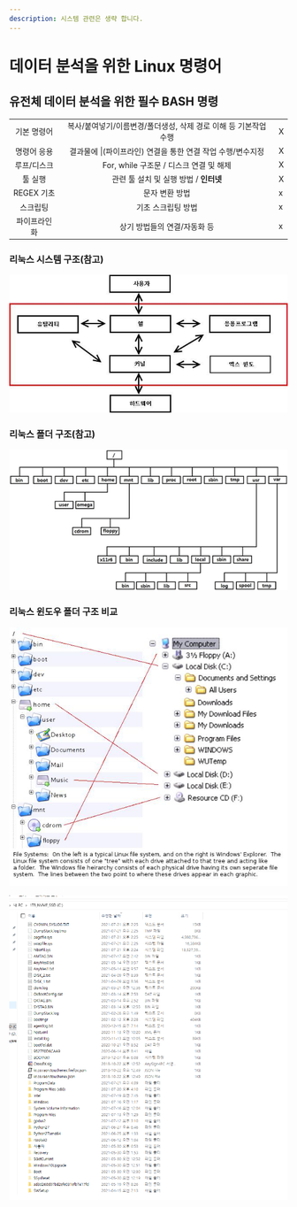 ```yaml
---
description: 시스템 관련은 생략 합니다.
---
```


# 데이터 분석을 위한 Linux 명령어

## 유전체 데이터 분석을 위한 필수 BASH 명령

|  |  |  |
| :---: | :---: | :--- |
| 기본 명령어 | 복사/붙여넣기/이름변경/폴더생성, 삭제 경로 이해 등 기본작업 수행 | X |
| 명령어 응용 | 결과물에 \|\(파이프라인\) 연결을 통한 연결 작업 수행/변수지정 | X |
| 루프/디스크 | For, while 구조문 / 디스크 연결 및 해제 | X |
| 툴 실행 | 관련 툴 설치 및 실행 방법 / **인터넷** | X |
| REGEX 기초 | 문자 변환 방법 | x |
| 스크립팅 | 기초 스크립팅 방법 | x |
| 파이프라인화 | 상기 방법들의 연결/자동화 등 | x |



### 리눅스 시스템 구조\(참고\)

![](../.gitbook/assets/image%20%2812%29.png)



### 리눅스 폴더 구조\(참고\)

![](../.gitbook/assets/image%20%2872%29.png)





### 리눅스 윈도우 폴더 구조 비교



![&#xC708;&#xB3C4;&#xC6B0; - &#xB9AC;&#xB205;&#xC2A4; &#xD3F4;&#xB354; &#xBE44;&#xAD50;](../.gitbook/assets/5.png)

![&#xC708;&#xB3C4;&#xC6B0; &#xD30C;&#xC77C; &#xC2DC;&#xC2A4;&#xD15C;](../.gitbook/assets/4.png)



